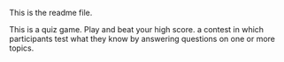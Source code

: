 This is the readme file.


This is a quiz game. Play and beat your high score.
a contest in which participants test what they know by answering questions on one or more topics.